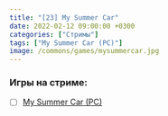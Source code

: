 ```yaml
---
title: "[23] My Summer Car"
date: 2022-02-12 09:00:00 +0300
categories: ["Стримы"]
tags: ["My Summer Car (PC)"]
image: /commons/games/mysummercar.jpg
---
```


### Игры на стриме:
+ [ ] [My Summer Car (PC)](/tags/my-summer-car-pc)
